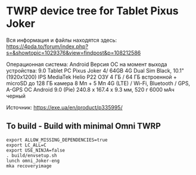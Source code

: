 # TWRP device tree for Tablet Pixus Joker
Вся информация и файлы находятся здесь: https://4pda.to/forum/index.php?s=&showtopic=1029376&view=findpost&p=108212586

Операционная система: Android
Версия ОС на момент выхода устройства: 9.0
Tablet PC Pixus Joker 4/ 64GB 4G
Dual Sim Black, 10.1" (1920x1200) IPS 
MediaTek Helio P22
ОЗУ 4 ГБ / 64 ГБ встроенной + microSD до 128 ГБ
камера 8 Мп + 5 Мп
4G (LTE) / Wi-Fi, Bluetooth / GPS, А-GPS
ОС Android 9.0 (Pie)
240.8 x 167.4 x 9.3 мм, 520 г
6000 мАч
черный

Источник: https://exe.ua/en/product/p335995/


## To build - Build with minimal Omni TWRP
```
export ALLOW_MISSING_DEPENDENCIES=true
export LC_ALL=C
export USE_NINJA=false
. build/envsetup.sh
lunch omni_Joker-eng
mka recoveryimage
```


